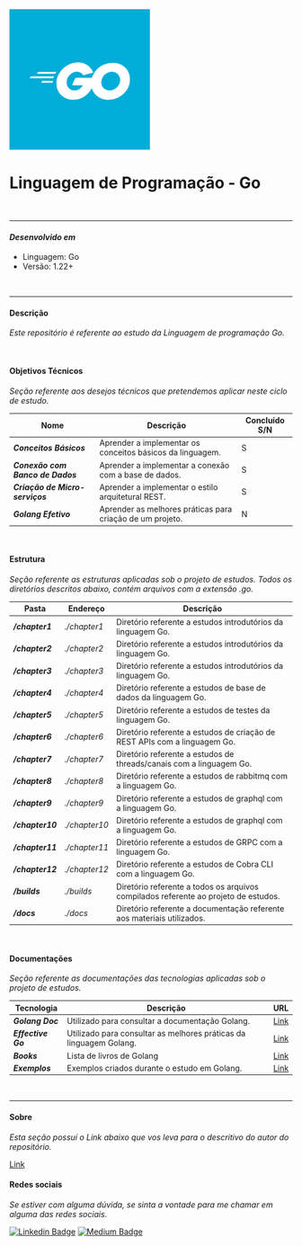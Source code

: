 <img src="https://github.com/DiegoJCordeiro/DiegoJCordeiro/blob/main/assets/Go-logo.png" width=250>

# Linguagem de Programação - Go

</br>

<hr>


#### ***Desenvolvido em***

- Linguagem: Go
- Versão: 1.22+

</br>

<hr>

#### **Descrição**

*Este repositório é referente ao estudo da Linguagem de programação Go.*

</br>

#### **Objetivos Técnicos**

*Seção referente aos desejos técnicos que pretendemos aplicar neste ciclo de estudo.*

| Nome                             | Descrição                                                 | Concluído S/N |
| -------------------------------- | --------------------------------------------------------- |--------------|
| ***Conceitos Básicos***          | Aprender a implementar os conceitos básicos da linguagem. | S            |
| ***Conexão com Banco de Dados*** | Aprender a implementar a conexão com a base de dados.     | S            |
| ***Criação de Micro-serviços***  | Aprender a implementar o estilo arquitetural REST.        | S            |
| ***Golang Efetivo***             | Aprender as melhores práticas para criação de um projeto. | N            |

</br>

#### **Estrutura**

*Seção referente as estruturas aplicadas sob o projeto de estudos. Todos os diretórios descritos abaixo, contém arquivos com a extensão .go.*

| Pasta            | Endereço      | Descrição                                                                           |
|------------------|---------------|-------------------------------------------------------------------------------------|
| ***/chapter1***  | *./chapter1*  | Diretório referente a estudos introdutórios da linguagem Go.                        |
| ***/chapter2***  | *./chapter2*  | Diretório referente a estudos introdutórios da linguagem Go.                        |
| ***/chapter3***  | *./chapter3*  | Diretório referente a estudos introdutórios da linguagem Go.                        |
| ***/chapter4***  | *./chapter4*  | Diretório referente a estudos de base de dados da linguagem Go.                     |
| ***/chapter5***  | *./chapter5*  | Diretório referente a estudos de testes da linguagem Go.                            |
| ***/chapter6***  | *./chapter6*  | Diretório referente a estudos de criação de REST APIs com a linguagem Go.           |
| ***/chapter7***  | *./chapter7*  | Diretório referente a estudos de threads/canais com a linguagem Go.                 |
| ***/chapter8***  | *./chapter8*  | Diretório referente a estudos de rabbitmq com a linguagem Go.                       |
| ***/chapter9***  | *./chapter9*  | Diretório referente a estudos de graphql com a linguagem Go.                        |
| ***/chapter10*** | *./chapter10* | Diretório referente a estudos de graphql com a linguagem Go.                        |
| ***/chapter11*** | *./chapter11* | Diretório referente a estudos de GRPC com a linguagem Go.                           |
| ***/chapter12*** | *./chapter12* | Diretório referente a estudos de Cobra CLI com a linguagem Go.                      |
| ***/builds***    | *./builds*    | Diretório referente a todos os arquivos compilados referente ao projeto de estudos. |
| ***/docs***      | *./docs*      | Diretório referente a documentação referente aos materiais utilizados.              |

</br>

#### **Documentações**

*Seção referente as documentações das tecnologias aplicadas sob o projeto de estudos.*

| Tecnologia         | Descrição                                                          | URL                                        |
|--------------------|--------------------------------------------------------------------|--------------------------------------------|
| ***Golang Doc***   | Utilizado para consultar a documentação Golang.                    | [Link](https://go.dev/doc/)                |
| ***Effective Go*** | Utilizado para consultar as melhores práticas da linguagem Golang. | [Link](https://go.dev/doc/effective_go)    |
| ***Books***        | Lista de livros de Golang                                          | [Link](https://github.com/dariubs/GoBooks) | 
| ***Exemplos***     | Exemplos criados durante o estudo em Golang.                       | [Link](./docs/pages/Examples.md)           |

</br>

<hr>


#### **Sobre**

*Esta seção possuí o Link abaixo que vos leva para o descritivo do autor do repositório.*

[Link](./docs/pages/Author.md)

#### **Redes sociais**

*Se estiver com alguma dúvida, se sinta a vontade para me chamar em alguma das redes sociais.*

[![Linkedin Badge](https://img.shields.io/badge/-Linkedin-blue?style=for-the-badge&logo=Linkedin&logoColor=white&link=https://github.com/DiegoJCordeiro)](https://www.linkedin.com/in/diego-cordeiro-552948229/) [![Medium Badge](https://img.shields.io/badge/-Medium-black?style=for-the-badge&logo=Medium&logoColor=white&link=https://github.com/DiegoJCordeiro)](https://medium.com/@diegocordeiro.contatos)
